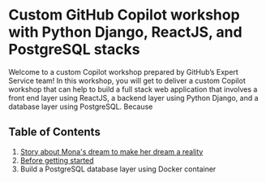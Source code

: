# Custom GitHub Copilot workshop with Python Django, ReactJS, and PostgreSQL stacks

Welcome to a custom Copilot workshop prepared by GitHub’s Expert Service team! In this workshop, you will get to deliver a custom Copilot workshop that can help to build a full stack web application that involves a front end layer using ReactJS, a backend layer using Python Django, and a database layer using PostgreSQL. Because 

## Table of Contents

1. [Story about Mona's dream to make her dream a reality](./1_Story.md)
2. [Before getting started](./2_BeforeGettingStarted.md)
3. Build a PostgreSQL database layer using Docker container